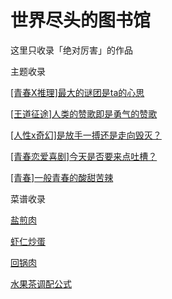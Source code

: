 # 世界尽头的图书馆

这里只收录「绝对厉害」的作品

主题收录

[[青春X推理]最大的谜团是ta的心思]([青春X推理]最大的谜团是ta的心思.md)

[[王道征途]人类的赞歌即是勇气的赞歌]([王道征途]人类的赞歌即是勇气的赞歌.md)

[[人性x奇幻]是放手一搏还是走向毁灭？]([人性x奇幻]是放手一搏还是走向毁灭？.md)

[[青春恋爱喜剧]今天是否要来点吐槽？]([青春恋爱喜剧]今天是否要来点吐槽？.md)

[[青春]一般青春的酸甜苦辣]([青春]一般青春的酸甜苦辣.md)

菜谱收录

[盐煎肉](./recipes/盐煎肉.md)

[虾仁炒蛋](./recipes/鸡蛋炒虾仁.md)

[回锅肉](./recipes/回锅肉.md)

[水果茶调配公式](./recipes/drinkers/水果茶公式.md)


